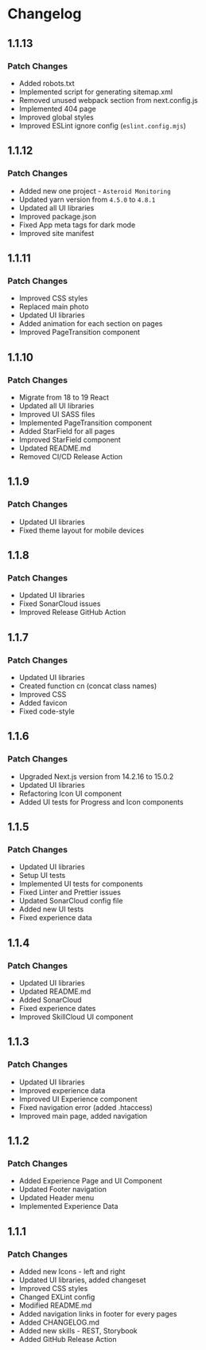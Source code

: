 # Changelog

## 1.1.13

### Patch Changes

- Added robots.txt
- Implemented script for generating sitemap.xml
- Removed unused webpack section from next.config.js
- Implemented 404 page
- Improved global styles
- Improved ESLint ignore config (`eslint.config.mjs`)

## 1.1.12

### Patch Changes

- Added new one project - `Asteroid Monitoring`
- Updated yarn version from `4.5.0` to `4.8.1`
- Updated all UI libraries
- Improved package.json
- Fixed App meta tags for dark mode
- Improved site manifest

## 1.1.11

### Patch Changes

- Improved CSS styles
- Replaced main photo
- Updated UI libraries
- Added animation for each section on pages
- Improved PageTransition component

## 1.1.10

### Patch Changes

- Migrate from 18 to 19 React
- Updated all UI libraries
- Improved UI SASS files
- Implemented PageTransition component
- Added StarField for all pages
- Improved StarField component
- Updated README.md
- Removed CI/CD Release Action

## 1.1.9

### Patch Changes

- Updated UI libraries
- Fixed theme layout for mobile devices

## 1.1.8

### Patch Changes

- Updated UI libraries
- Fixed SonarCloud issues
- Improved Release GitHub Action

## 1.1.7

### Patch Changes

- Updated UI libraries
- Created function cn (concat class names)
- Improved CSS
- Added favicon
- Fixed code-style

## 1.1.6

### Patch Changes

- Upgraded Next.js version from 14.2.16 to 15.0.2
- Updated UI libraries
- Refactoring Icon UI component
- Added UI tests for Progress and Icon components

## 1.1.5

### Patch Changes

- Updated UI libraries
- Setup UI tests
- Implemented UI tests for components
- Fixed Linter and Prettier issues
- Updated SonarCloud config file
- Added new UI tests
- Fixed experience data

## 1.1.4

### Patch Changes

- Updated UI libraries
- Updated README.md
- Added SonarCloud
- Fixed experience dates
- Improved SkillCloud UI component

## 1.1.3

### Patch Changes

- Updated UI libraries
- Improved experience data
- Improved UI Experience component
- Fixed navigation error (added .htaccess)
- Improved main page, added navigation

## 1.1.2

### Patch Changes

- Added Experience Page and UI Component
- Updated Footer navigation
- Updated Header menu
- Implemented Experience Data

## 1.1.1

### Patch Changes

- Added new Icons - left and right
- Updated UI libraries, added changeset
- Improved CSS styles
- Changed EXLint config
- Modified README.md
- Added navigation links in footer for every pages
- Added CHANGELOG.md
- Added new skills - REST, Storybook
- Added GitHub Release Action
